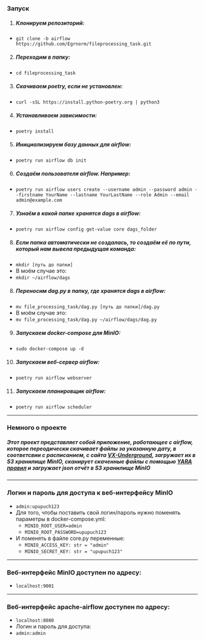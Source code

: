 ### Запуск  
1. ##### Клонируем репозиторий:  
- `git clone -b airflow https://github.com/Egrnorm/fileprocessing_task.git`  
2. ##### Переходим в папку:  
- `cd fileprocessing_task`  
3. ##### Скачиваем poetry, если не установлен:  
- `curl -sSL https://install.python-poetry.org | python3`
4. ##### Устанавливаем зависимости:  
- `poetry install`
5. ##### Инициализируем базу данных для airflow:
- `poetry run airflow db init`
6. ##### Создаём пользователя airflow. Например:
- `poetry run airflow users create --username admin --password admin --firstname YourName --lastname YourLastName --role Admin --email admin@example.com`
7. ##### Узнаём в какой папке хранятся dags в airflow:
- `poetry run airflow config get-value core dags_folder`
8. ##### Если папка автоматически не создалась, то создаём её по пути, который нам вывела предыдущая команда:  
- `mkdir [путь до папки]`
- В моём случае это:
- `mkdir ~/airflow/dags`  
8. ##### Переносим dag.py в папку, где хранятся dags в airflow:  
- `mv file_processing_task/dag.py [путь до папки]/dag.py`  
- В моём случае это:  
- `mv file_processing_task/dag.py ~/airflow/dags/dag.py`  
9. ##### Запускаем docker-compose для MinIO:  
- `sudo docker-compose up -d`  
10. ##### Запускаем веб-сервер airflow:  
- `poetry run airflow webserver`
11. ##### Запускаем планировщик airflow:
- `poetry run airflow scheduler`
---
### Немного о проекте  
##### Этот проект представляет собой приложение, работающее с airflow, которое переодически скачивает файлы за указанную дату, в соответсвии с расписанием, с сайта [VX-Underground](https://vx-underground.org/), загружает их в S3 хранилище MinIO, сканирует скаченные файлы с помощью [YARA правил](https://github.com/kevoreilly/CAPEv2/tree/master/data/yara/CAPE) и загружает json отчёт в S3 хранилище MinIO  
---
### Логин и пароль для доступа к веб-интерфейсу MinIO  
- `admin:upupuch123`  
- Для того, чтобы поставить свой логин/пароль нужно поменять параметры в docker-compose.yml:  
  - `MINIO_ROOT_USER=admin`  
  - `MINIO_ROOT_PASSWORD=upupuch123`  
- И поменять в файле core.py переменные:
  - `MINIO_ACCESS_KEY: str = "admin"`  
  - `MINIO_SECRET_KEY: str = "upupuch123"`
---  
### Веб-интерфейс MinIO доступен по адресу:  
- `localhost:9001`  
---  
### Веб-интерфейс apache-airflow доступен по адресу:
- `localhost:8080`
- Логин и пароль для доступа:
- `admin:admin`
